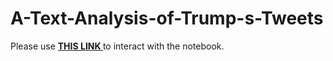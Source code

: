 # A-Text-Analysis-of-Trump-s-Tweets
Please use <a href="https://nbviewer.jupyter.org/github/kpourang/A-Text-Analysis-of-Trump-s-Tweets/blob/main/notebook.ipynb"> <b> THIS LINK </b></a> to interact with the notebook.
